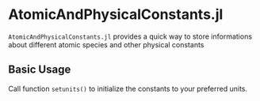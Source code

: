 # AtomicAndPhysicalConstants.jl


`AtomicAndPhysicalConstants.jl` provides a quick way to store informations about different atomic species and other physical constants

## Basic Usage
Call function `setunits()` to initialize the constants to your preferred units.